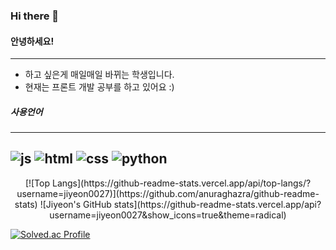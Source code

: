 ### Hi there 👋

<!--
**Jiyeon0027/Jiyeon0027** is a ✨ _special_ ✨ repository because its `README.md` (this file) appears on your GitHub profile.

Here are some ideas to get you started:

- 🔭 I’m currently working on ...
- 🌱 I’m currently learning ...
- 👯 I’m looking to collaborate on ...
- 🤔 I’m looking for help with ...
- 💬 Ask me about ...
- 📫 How to reach me: ...
- 😄 Pronouns: ...
- ⚡ Fun fact: ...
-->
#### 안녕하세요!
---
- 하고 싶은게 매일매일 바뀌는 학생입니다.
- 현재는 프론트 개발 공부를 하고 있어요 :)
  
##### 사용언어
---
![js](https://img.shields.io/badge/JavaScript-F7DF1E?style=for-the-badge&logo=JavaScript&logoColor=white)
![html](https://img.shields.io/badge/HTML-239120?style=for-the-badge&logo=html5&logoColor=white)
![css](https://img.shields.io/badge/CSS-239120?&style=for-the-badge&logo=css3&logoColor=white)
![python](https://img.shields.io/badge/Python-3776AB?style=for-the-badge&logo=python&logoColor=white)
---
<div align= "center">
  [![Top Langs](https://github-readme-stats.vercel.app/api/top-langs/?username=jiyeon0027)](https://github.com/anuraghazra/github-readme-stats)
  ![Jiyeon's GitHub stats](https://github-readme-stats.vercel.app/api?username=jiyeon0027&show_icons=true&theme=radical)
</div>

[![Solved.ac Profile](http://mazassumnida.wtf/api/v2/generate_badge?boj=rlawldus3412)](https://solved.ac/rlawldus3412/)
